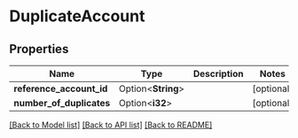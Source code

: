 # DuplicateAccount

## Properties

Name | Type | Description | Notes
------------ | ------------- | ------------- | -------------
**reference_account_id** | Option<**String**> |  | [optional]
**number_of_duplicates** | Option<**i32**> |  | [optional]

[[Back to Model list]](../README.md#documentation-for-models) [[Back to API list]](../README.md#documentation-for-api-endpoints) [[Back to README]](../README.md)


